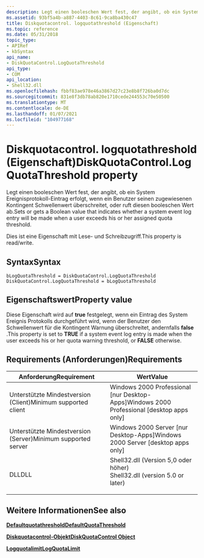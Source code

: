 ```yaml
---
description: Legt einen booleschen Wert fest, der angibt, ob ein System Ereignisprotokoll-Eintrag erfolgt, wenn ein Benutzer seinen zugewiesenen Kontingent Schwellenwert überschreitet, oder ruft diesen booleschen Wert ab.
ms.assetid: 93bf5a4b-a887-4403-8c61-9ca8ba430c47
title: Diskquotacontrol. logquotathreshold (Eigenschaft)
ms.topic: reference
ms.date: 05/31/2018
topic_type:
- APIRef
- kbSyntax
api_name:
- DiskQuotaControl.LogQuotaThreshold
api_type:
- COM
api_location:
- Shell32.dll
ms.openlocfilehash: fbbf83ae978e46a3867d27c23e8b8f726ba0d7dc
ms.sourcegitcommit: 831e8f3db78ab820e1710cede244553c70e50500
ms.translationtype: MT
ms.contentlocale: de-DE
ms.lasthandoff: 01/07/2021
ms.locfileid: "104977168"
---
```

# <a name="diskquotacontrollogquotathreshold-property"></a><span data-ttu-id="0444d-103">Diskquotacontrol. logquotathreshold (Eigenschaft)</span><span class="sxs-lookup"><span data-stu-id="0444d-103">DiskQuotaControl.LogQuotaThreshold property</span></span>

<span data-ttu-id="0444d-104">Legt einen booleschen Wert fest, der angibt, ob ein System Ereignisprotokoll-Eintrag erfolgt, wenn ein Benutzer seinen zugewiesenen Kontingent Schwellenwert überschreitet, oder ruft diesen booleschen Wert ab.</span><span class="sxs-lookup"><span data-stu-id="0444d-104">Sets or gets a Boolean value that indicates whether a system event log entry will be made when a user exceeds his or her assigned quota threshold.</span></span>

<span data-ttu-id="0444d-105">Dies ist eine Eigenschaft mit Lese- und Schreibzugriff.</span><span class="sxs-lookup"><span data-stu-id="0444d-105">This property is read/write.</span></span>

## <a name="syntax"></a><span data-ttu-id="0444d-106">Syntax</span><span class="sxs-lookup"><span data-stu-id="0444d-106">Syntax</span></span>


```JScript
bLogQuotaThreshold = DiskQuotaControl.LogQuotaThreshold
DiskQuotaControl.LogQuotaThreshold = bLogQuotaThreshold
```



## <a name="property-value"></a><span data-ttu-id="0444d-107">Eigenschaftswert</span><span class="sxs-lookup"><span data-stu-id="0444d-107">Property value</span></span>

<span data-ttu-id="0444d-108">Diese Eigenschaft wird auf **true** festgelegt, wenn ein Eintrag des System Ereignis Protokolls durchgeführt wird, wenn der Benutzer den Schwellenwert für die Kontingent Warnung überschreitet, andernfalls **false** .</span><span class="sxs-lookup"><span data-stu-id="0444d-108">This property is set to **TRUE** if a system event log entry is made when the user exceeds his or her quota warning threshold, or **FALSE** otherwise.</span></span>

## <a name="requirements"></a><span data-ttu-id="0444d-109">Requirements (Anforderungen)</span><span class="sxs-lookup"><span data-stu-id="0444d-109">Requirements</span></span>



| <span data-ttu-id="0444d-110">Anforderung</span><span class="sxs-lookup"><span data-stu-id="0444d-110">Requirement</span></span> | <span data-ttu-id="0444d-111">Wert</span><span class="sxs-lookup"><span data-stu-id="0444d-111">Value</span></span> |
|-------------------------------------|---------------------------------------------------------------------------------------------------------------|
| <span data-ttu-id="0444d-112">Unterstützte Mindestversion (Client)</span><span class="sxs-lookup"><span data-stu-id="0444d-112">Minimum supported client</span></span><br/> | <span data-ttu-id="0444d-113">Windows 2000 Professional \[nur Desktop-Apps\]</span><span class="sxs-lookup"><span data-stu-id="0444d-113">Windows 2000 Professional \[desktop apps only\]</span></span><br/>                                                    |
| <span data-ttu-id="0444d-114">Unterstützte Mindestversion (Server)</span><span class="sxs-lookup"><span data-stu-id="0444d-114">Minimum supported server</span></span><br/> | <span data-ttu-id="0444d-115">Windows 2000 Server \[nur Desktop-Apps\]</span><span class="sxs-lookup"><span data-stu-id="0444d-115">Windows 2000 Server \[desktop apps only\]</span></span><br/>                                                          |
| <span data-ttu-id="0444d-116">DLL</span><span class="sxs-lookup"><span data-stu-id="0444d-116">DLL</span></span><br/>                      | <dl> <span data-ttu-id="0444d-117"><dt>Shell32.dll (Version 5,0 oder höher)</dt></span><span class="sxs-lookup"><span data-stu-id="0444d-117"><dt>Shell32.dll (version 5.0 or later)</dt></span></span> </dl> |



## <a name="see-also"></a><span data-ttu-id="0444d-118">Weitere Informationen</span><span class="sxs-lookup"><span data-stu-id="0444d-118">See also</span></span>

<dl> <dt>

[<span data-ttu-id="0444d-119">**Defaultquotathreshold**</span><span class="sxs-lookup"><span data-stu-id="0444d-119">**DefaultQuotaThreshold**</span></span>](diskquotacontrol-defaultquotathreshold.md)
</dt> <dt>

[<span data-ttu-id="0444d-120">**Diskquotacontrol-Objekt**</span><span class="sxs-lookup"><span data-stu-id="0444d-120">**DiskQuotaControl Object**</span></span>](diskquotacontrol-object.md)
</dt> <dt>

[<span data-ttu-id="0444d-121">**Logquotalimit**</span><span class="sxs-lookup"><span data-stu-id="0444d-121">**LogQuotaLimit**</span></span>](diskquotacontrol-logquotalimit.md)
</dt> </dl>

 

 





